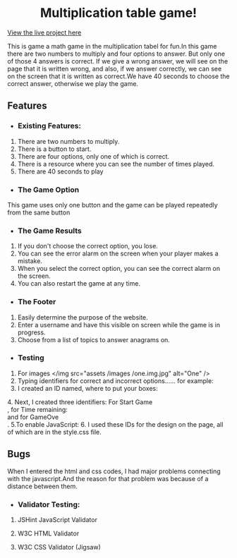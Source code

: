 <h1 align="center">Multiplication table game!</h1>

[View the live project here](https://samirakeykha.github.io/Happy-Games-/)

This is game a math game in the multiplication tabel for fun.In this game there are two numbers to multiply and four options to answer. But only one of those 4 answers is correct. If we give a wrong answer, we will see on the page that it is written wrong, and also, if we answer correctly, we can see on the screen that it is written as correct.We have 40 seconds to choose the correct answer, otherwise we play the game.
## Features 

-   ### Existing Features:

1. There are two numbers to multiply.
2. There is a button to start.
3. There are four options, only one of which is correct.
4. There is a resource where you can see the number of times played.
5. There are 40 seconds to play

-   ### The Game Option 
This game uses only one button and the game can be played repeatedly from the same button
-   ### The Game Results 

1. If you don't choose the correct option, you lose.
2. You can see the error alarm on the screen when your player makes a mistake.
3. When you select the correct option, you can see the correct alarm on the screen.
4. You can also restart the game at any time.

-   ### The Footer

1. Easily determine the purpose of the website.
2. Enter a username and have this visible on screen while the game is in progress.
3. Choose from a list of topics to answer anagrams on.


-   ### Testing 
1. For images </img src="assets /images /one.img.jpg" alt="One" />
2. Typing identifiers for correct and incorrect options...... for example: <div id="correct"> 
3. I created an ID named, where to put your boxes:
<div id="choices">      
                <div id="box1" class="box"> </div>
                <div id="box2" class="box"></div>
                <div id="box3" class="box"></div>
                <div id="box4" class="box"></div>	
            </div>
4. Next, I created three identifiers:  For Start Game <div id="startreset">, for Time remaining:  <div id="timeremaining"> and  for GameOve<div id="gameOver">.
5.To enable JavaScript: <script src="assets /js/script.js"></script>
6. I used these IDs for the design on the page, all of which are in the style.css file.
           

## Bugs 
When I entered the html and css codes, I had major problems connecting with the javascript.<script src="assets /js/script.js"></script>And the reason for that problem was because of a distance between them.


-   ### Validator Testing:
1. JSHint JavaScript Validator

2. W3C HTML Validator

3. W3C CSS Validator (Jigsaw)









